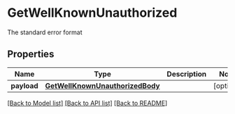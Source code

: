 # GetWellKnownUnauthorized

The standard error format
## Properties
Name | Type | Description | Notes
------------ | ------------- | ------------- | -------------
**payload** | [**GetWellKnownUnauthorizedBody**](GetWellKnownUnauthorizedBody.md) |  | [optional] 

[[Back to Model list]](../README.md#documentation-for-models) [[Back to API list]](../README.md#documentation-for-api-endpoints) [[Back to README]](../README.md)


